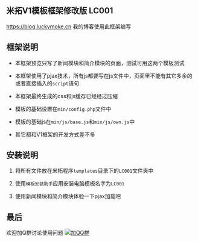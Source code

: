 ## 米拓V1模板框架修改版 LC001

https://blog.luckymoke.cn 我的博客使用此框架编写

## 框架说明

- 本框架预览只写了新闻模块和简介模块的页面，测试可用这两个模板测试

- 本框架使用了pjax技术，所有js都要写在js文件中，页面里不能有其它多余的或者直接插入的<code>script</code>语句

- 本框架最终生成的css和js缓存已经经过压缩

- 模板的基础设置在<code>min/config.php</code>文件中

- 模板的基础js在<code>min/js/base.js</code>和<code>min/js/own.js</code>中

- 其它都和V1框架的开发方式差不多

## 安装说明

1. 将所有文件放在米拓程序<code>templates</code>目录下的<code>LC001</code>文件夹中

2. 使用<code>模板安装助手</code>应用安装电脑模板名字为<code>LC001</code>

3. 使用新闻模块和简介模块体验一下pjax加载吧

## 最后

欢迎加Q群讨论使用问题 [![加QQ群](//pub.idqqimg.com/wpa/images/group.png "加QQ群")](//shang.qq.com/wpa/qunwpa?idkey=cd597ca0eaf17d14613e5a7c1608b7340d1316705759d4a529917bf4275f97cc "加QQ群")
